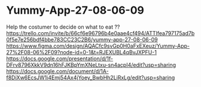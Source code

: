 # Yummy-App-27-08-06-09
Help the costumer to decide on what to eat ??
https://trello.com/invite/b/66cf6e96796b4e0aae4cf494/ATTIfea797175ad7b0f5e7e256bdf4bbe783CC23C2B6/yummy-app-27-08-06-09 
https://www.figma.com/design/AQACfc9svGp0H0aFxEXeuz/Yummy-App-27%2F08-06%2F09?node-id=0-1&t=RJEXUBL4qBvJXPFU-1 
https://docs.google.com/presentation/d/1f-DFrv8796XkkV9dn16hFJKBpYmXNeLtxu-sn4acpI4/edit?usp=sharing
https://docs.google.com/document/d/1A-f8DiXw6EcsJW1i4Emj54Ax4jYoey_BwbHh2LiRxLg/edit?usp=sharing
